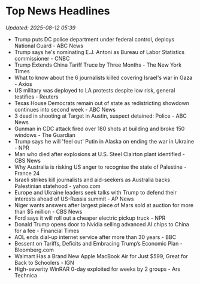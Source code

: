 # Top News Headlines

_Updated: 2025-08-12 05:39_

- Trump puts DC police department under federal control, deploys National Guard - ABC News
- Trump says he's nominating E.J. Antoni as Bureau of Labor Statistics commissioner - CNBC
- Trump Extends China Tariff Truce by Three Months - The New York Times
- What to know about the 6 journalists killed covering Israel's war in Gaza - Axios
- US military was deployed to LA protests despite low risk, general testifies - Reuters
- Texas House Democrats remain out of state as redistricting showdown continues into second week - ABC News
- 3 dead in shooting at Target in Austin, suspect detained: Police - ABC News
- Gunman in CDC attack fired over 180 shots at building and broke 150 windows - The Guardian
- Trump says he will 'feel out' Putin in Alaska on ending the war in Ukraine - NPR
- Man who died after explosions at U.S. Steel Clairton plant identified - CBS News
- Why Australia is risking US anger to recognise the state of Palestine - France 24
- Israeli strikes kill journalists and aid-seekers as Australia backs Palestinian statehood - yahoo.com
- Europe and Ukraine leaders seek talks with Trump to defend their interests ahead of US-Russia summit - AP News
- Niger wants answers after largest piece of Mars sold at auction for more than $5 million - CBS News
- Ford says it will roll out a cheaper electric pickup truck - NPR
- Donald Trump opens door to Nvidia selling advanced AI chips to China for a fee - Financial Times
- AOL ends dial-up internet service after more than 30 years - BBC
- Bessent on Tariffs, Deficits and Embracing Trump’s Economic Plan - Bloomberg.com
- Walmart Has a Brand New Apple MacBook Air for Just $599, Great for Back to Schoolers - IGN
- High-severity WinRAR 0-day exploited for weeks by 2 groups - Ars Technica